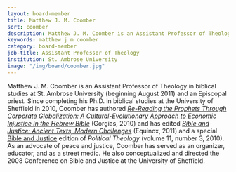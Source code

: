 ```yaml
---
layout: board-member
title: Matthew J. M. Coomber
sort: coomber
description: Matthew J. M. Coomber is an Assistant Professor of Theology in biblical studies at St. Ambrose University and an Episcopal priest.
keywords: matthew j m coomber
category: board-member
job-title: Assistant Professor of Theology
institution: St. Ambrose University
image: "/img/board/coomber.jpg"
---
```

Matthew J. M. Coomber is an Assistant Professor of Theology in biblical studies at St. Ambrose University (beginning August 2011) and an Episcopal priest. Since completing his Ph.D. in biblical studies at the University of Sheffield in 2010, Coomber has authored _[Re-Reading the Prophets Through Corporate Globalization: A Cultural-Evolutionary Approach to Economic Injustice in the Hebrew Bible](http://www.gorgiaspress.com/bookshop/pc-57140-60-coomber-matthew-re-reading-the-prophets-through-corporate-globalization.aspx)_ (Gorgias, 2010) and has edited _[Bible and Justice: Ancient Texts, Modern Challenges](http://www.equinoxpub.com/equinox/books/showbook.asp?bkid=377&keyword=bible%20and%20justice)_ (Equinox, 2011) and a special [Bible and Justice](http://www.politicaltheology.com/PT/issue/view/832) edition of _Political Theology_ (volume 11, number 3, 2010). As an advocate of peace and justice, Coomber has served as an organizer, educator, and as a street medic. He also conceptualized and directed the 2008 Conference on Bible and Justice at the University of Sheffield.
